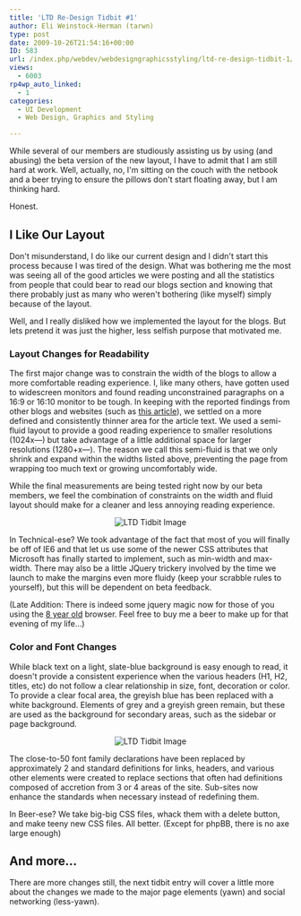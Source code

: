 ```yaml
---
title: 'LTD Re-Design Tidbit #1'
author: Eli Weinstock-Herman (tarwn)
type: post
date: 2009-10-26T21:54:16+00:00
ID: 583
url: /index.php/webdev/webdesigngraphicsstyling/ltd-re-design-tidbit-1/
views:
  - 6003
rp4wp_auto_linked:
  - 1
categories:
  - UI Development
  - Web Design, Graphics and Styling

---
```

While several of our members are studiously assisting us by using (and abusing) the beta version of the new layout, I have to admit that I am still hard at work. Well, actually, no, I'm sitting on the couch with the netbook and a beer trying to ensure the pillows don't start floating away, but I am thinking hard.
  
Honest.

## I Like Our Layout

Don't misunderstand, I do like our current design and I didn't start this process because I was tired of the design. What was bothering me the most was seeing all of the good articles we were posting and all the statistics from people that could bear to read our blogs section and knowing that there probably just as many who weren't bothering (like myself) simply because of the layout.
  
Well, and I really disliked how we implemented the layout for the blogs. But lets pretend it was just the higher, less selfish purpose that motivated me.

### Layout Changes for Readability

The first major change was to constrain the width of the blogs to allow a more comfortable reading experience. I, like many others, have gotten used to widescreen monitors and found reading unconstrained paragraphs on a 16:9 or 16:10 monitor to be tough. In keeping with the reported findings from other blogs and websites (such as [this article][1]), we settled on a more defined and consistently thinner area for the article text. We used a semi-fluid layout to provide a good reading experience to smaller resolutions (1024x—) but take advantage of a little additional space for larger resolutions (1280+x—). The reason we call this semi-fluid is that we only shrink and expand within the widths listed above, preventing the page from wrapping too much text or growing uncomfortably wide.

While the final measurements are being tested right now by our beta members, we feel the combination of constraints on the width and fluid layout should make for a cleaner and less annoying reading experience. 

<center>
  <img src="http://www.tiernok.com/downloads/LTD/Tidbit_7.png" alt="LTD Tidbit Image" />
</center>

In Technical-ese? We took advantage of the fact that most of you will finally be off of IE6 and that let us use some of the newer CSS attributes that Microsoft has finally started to implement, such as min-width and max-width. There may also be a little JQuery trickery involved by the time we launch to make the margins even more fluidy (keep your scrabble rules to yourself), but this will be dependent on beta feedback.

(Late Addition: There is indeed some jquery magic now for those of you using the [8 year old][2] browser. Feel free to buy me a beer to make up for that evening of my life…)

### Color and Font Changes

While black text on a light, slate-blue background is easy enough to read, it doesn't provide a consistent experience when the various headers (H1, H2, titles, etc) do not follow a clear relationship in size, font, decoration or color. To provide a clear focal area, the greyish blue has been replaced with a white background. Elements of grey and a greyish green remain, but these are used as the background for secondary areas, such as the sidebar or page background.

<center>
  <img src="http://www.tiernok.com/downloads/LTD/Tidbit_8.png" alt="LTD Tidbit Image" />
</center>

The close-to-50 font family declarations have been replaced by approximately 2 and standard definitions for links, headers, and various other elements were created to replace sections that often had definitions composed of accretion from 3 or 4 areas of the site. Sub-sites now enhance the standards when necessary instead of redefining them.

In Beer-ese? We take big-big CSS files, whack them with a delete button, and make teeny new CSS files. All better. (Except for phpBB, there is no axe large enough)

## And more…

There are more changes still, the next tidbit entry will cover a little more about the changes we made to the major page elements (yawn) and social networking (less-yawn).

 [1]: http://www.smashingmagazine.com/2009/08/20/typographic-design-survey-best-practices-from-the-best-blogs/
 [2]: http://en.wikipedia.org/wiki/Internet_Explorer_6